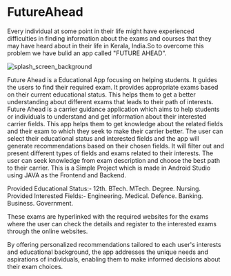 # FutureAhead
Every individual at some point in their life might have experienced difficulties in finding information about the exams and courses that they may have heard about in their life in Kerala, India.So to overcome this problem we have bulid an app called "FUTURE AHEAD".

![splash_screen_background](https://github.com/Sharon-2001/FutureAhead/assets/85445348/da070916-67b2-447e-94a4-5f525814e8f6)

Future Ahead is a Educational App focusing on helping students. It guides the users to find their required exam. It provides appropriate exams based on their current educational status. This helps them to get a better understanding about different exams that leads to their path of interests. Future Ahead is a carrier guidance application which aims to help students or individuals  to understand and get information about  their interested carrier  fields. This  app  helps  them  to  get  knowledge  about  the  related  fields and their exam to which they seek to make their carrier better. The  user  can select their educational status and interested fields and the app will generate recommendations based on their chosen fields. It  will  filter  out  and  present  different  types  of   fields  and  exams  related to  their  interests. The   user   can   seek   knowledge   from   exam   description  and  choose  the best path to their carrier. This is a Simple Project which is made in Android Studio using JAVA as the Frontend and Backend.

Provided Educational Status:-
    12th.
    BTech.
    MTech.
    Degree.
    Nursing.
Provided Interested Fields:-
    Engineering.
    Medical.
    Defence.
    Banking.
    Business.
    Government.

These exams are hyperlinked with the required websites for the exams where the user can check the details and register to the interested exams through the online websites.

By offering personalized recommendations tailored to each user's interests and educational background, the app addresses the unique needs and aspirations of individuals, enabling them to make informed decisions about their exam choices.
